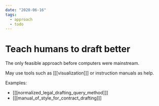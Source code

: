 ```yaml
---
date: "2020-06-16"
tags:
  - approach
  - todo
---
```


# Teach humans to draft better

The only feasible approach before computers were mainstream.

May use tools such as [[[visualization]]] or instruction manuals as help.

Examples:

- [[[normalized_legal_drafting_query_method]]]
- [[[manual_of_style_for_contract_drafting]]]
